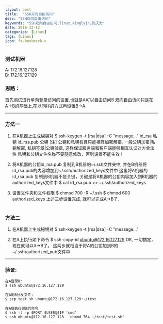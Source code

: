 ```yaml
---
layout: post
title:  "SSH双向自由访问"
desc: "SSH双向自由访问"
keywords: "SSH双向自由访问,linux,kinglyjn,张庆力"
date: 2016-12-12
categories: [Linux]
tags: [Linux]
icon: fa-bookmark-o
---
```


### 测试机器
A: 172.16.127.128<br>
B: 172.16.127.129
<br>

### 思路：
首先测试进行单向登录访问的设置,也就是A可以自由访问B
双向自由访问只是在A->B的基础上,在以同样的方式再设置B->A

---


### 方法一
1. 在A机器上生成秘钥对
  $ ssh-keygen -t [rsa|dsa] -C "message..."
  id_rsa      私钥
  id_rsa.pub  公钥
  [注] 公钥和私钥有且只能相互加密解密, 一般公钥加密|私钥解密, 私钥签章|公钥验章, 这样保证服务端和客户端能够相互认证对方合法性
        私钥和公钥文件名称不要随意修改，否则设置不能生效！         
 
2. 将A机器的公钥id_rsa.pub 复制到B机器的~/.ssh文件夹中, 并在B机器将id_rsa.pub的内容增加到~/.ssh/authorized_keys文件中
   这里将A机器的id_rsa.pub 复制到B机器不是关键，关键是将A机器的公钥内容加入到B机器的authorized_keys文件中 
  $ cat id_rsa.pub >> ~/.ssh/authorized_keys

3. 设置文件夹和文件权限
  $ chmod 700 -R ~/.ssh
  $ chmod 600 authorized_keys
上述三步设置完成, 就可以完成A->B了.
<br><br>

### 方法二
1. 在A机器上生成秘钥对
  $ ssh-keygen -t [rsa|dsa] -C "message..."

2. 在A上执行如下命令 
  $ ssh-copy-id ubuntu@172.16.127.129
OK, 一切搞定，现在就可以A->B了。
这两步就相当于将A的公钥加到B的~/.ssh/authorized_pub文件中 

---

### 验证:
```shell
在A登录B:
$ ssh ubuntu@172.16.127.129

在A向B分发文件:
$ scp test.sh ubuntu@172.16.127.129:~/test

在A端执行B端的命令
$ ssh -t -p $PORT $USER@$IP 'cmd' 
$ ssh ubuntu@172.16.127.128  'chmod 764 ~/test/test.sh'
```
